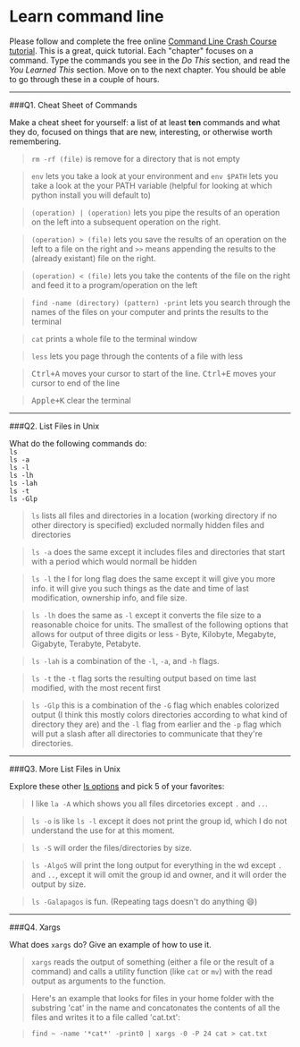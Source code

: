 # Learn command line

Please follow and complete the free online [Command Line Crash Course
tutorial](http://cli.learncodethehardway.org/book/). This is a great,
quick tutorial. Each "chapter" focuses on a command. Type the commands
you see in the _Do This_ section, and read the _You Learned This_
section. Move on to the next chapter. You should be able to go through
these in a couple of hours.

---

###Q1.  Cheat Sheet of Commands  

Make a cheat sheet for yourself: a list of at least **ten** commands and what they do, focused on things that are new, interesting, or otherwise worth remembering.

> `rm -rf (file)` is remove for a directory that is not empty

> `env` lets you take a look at your environment and `env $PATH` lets you take a look at the your PATH variable (helpful for looking at which python install you will default to)

> `(operation) | (operation)` lets you pipe the results of an operation on the left into a subsequent operation on the right.

> `(operation) > (file)` lets you save the results of an operation on the left to a file on the right and `>>` means appending the results to the (already existant) file on the right.

> `(operation) < (file)` lets you take the contents of the file on the right and feed it to a program/operation on the left

> `find -name (directory) (pattern) -print` lets you search through the names of the files on your computer and prints the results to the terminal

> `cat` prints a whole file to the terminal window

> `less` lets you page through the contents of a file with less

> <kbd>Ctrl+A</kbd> moves your cursor to start of the line. <kbd>Ctrl+E</kbd> moves your cursor to end of the line

> <kbd>Apple+K</kbd> clear the terminal







---

###Q2.  List Files in Unix   

What do the following commands do:  
`ls`  
`ls -a`  
`ls -l`  
`ls -lh`  
`ls -lah`  
`ls -t`  
`ls -Glp`  

> `ls` lists all files and directories in a location (working directory if no other directory is specified) excluded normally hidden files and directories

> `ls -a` does the same except it includes files and directories that start with a period which would normall be hidden

> `ls -l` the l for long flag does the same except it will give you more info. it will give you such things as the date and time of last modification, ownership info, and file size.

> `ls -lh` does the same as `-l` except it converts the file size to a reasonable choice for units. The smallest of the following options that allows for output of three digits or less - Byte, Kilobyte, Megabyte, Gigabyte, Terabyte, Petabyte.

> `ls -lah` is a combination of the `-l`, `-a`, and `-h` flags.

> `ls -t` the `-t` flag sorts the resulting output based on time last modified, with the most recent first

> `ls -Glp` this is a combination of the `-G` flag which enables colorized output (I think this mostly colors directories according to what kind of directory they are) and the `-l` flag from earlier and the `-p` flag which will put a slash after all directories to communicate that they're directories.

---

###Q3.  More List Files in Unix  

Explore these other [ls options](http://www.techonthenet.com/unix/basic/ls.php) and pick 5 of your favorites:

> I like `la -A` which shows you all files dircetories except `.` and `..`.

> `ls -o` is like `ls -l` except it does not print the group id, which I do not understand the use for at this moment.

> `ls -S` will order the files/directories by size.

> `ls -AlgoS` will print the long output for everything in the wd except `.` and `..`, except it will omit the group id and owner, and it will order the output by size.

> `ls -Galapagos` is fun. (Repeating tags doesn't do anything :smile:)



---

###Q4.  Xargs   

What does `xargs` do? Give an example of how to use it.

> `xargs` reads the output of something (either a file or the result of a command) and calls a utility function (like `cat` or `mv`) with the read output as arguments to the function. 

> Here's an example that looks for files in your home folder with the substring 'cat' in the name and concatonates the contents of all the files and writes it to a file called 'cat.txt':

> `find ~ -name '*cat*' -print0 | xargs -0 -P 24 cat > cat.txt`

 

